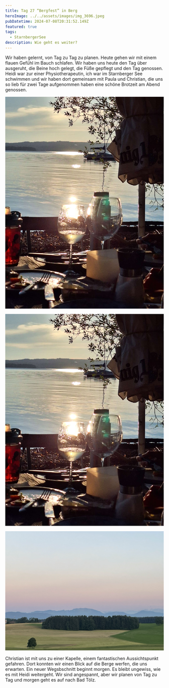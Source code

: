 ```yaml
---
title: Tag 27 “Bergfest” in Berg
heroImage: ../../assets/images/img_3696.jpeg
pubDatetime: 2024-07-08T20:31:52.149Z
featured: true
tags:
  - StarnbergerSee
description: Wie geht es weiter?
---
```

Wir haben gelernt, von Tag zu Tag zu planen. Heute gehen wir mit einem flauen Gefühl im Bauch schlafen. Wir haben uns heute den Tag über ausgeruht, die Beine hoch gelegt, die Füße gepflegt und den Tag genossen. Heidi war zur einer Physiotherapeutin, ich war im  Starnberger See schwimmen und wir haben dort gemeinsam mit Paula und Christian, die uns so lieb für zwei Tage aufgenommen haben eine schöne Brotzeit am Abend genossen. 

![](../../assets/images/f23a7bf1-ee21-45b5-a476-d6342b41400e.jpeg)

![](../../assets/images/f23a7bf1-ee21-45b5-a476-d6342b41400e.jpeg)

![](../../assets/images/img_3701.jpeg)

Christian ist mit uns zu einer Kapelle, einem fantastischen Aussichtspunkt gefahren. Dort konnten wir einen Blick auf die Berge werfen, die uns erwarten. Ein neuer Wegsbschnitt beginnt morgen. Es bleibt ungewiss, wie es mit Heidi weitergeht. Wir sind angespannt, aber wir planen von Tag zu Tag und morgen geht es auf nach Bad Tölz.